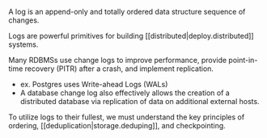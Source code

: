 
A log is an append-only and totally ordered data structure sequence of changes.

Logs are powerful primitives for building [[distributed|deploy.distributed]] systems.

Many RDBMSs use change logs to improve performance, provide point-in-time recovery (PITR) after a crash, and implement replication.
- ex. Postgres uses Write-ahead Logs (WALs)
- A database change log also effectively allows the creation of a distributed database via replication of data on additional external hosts.

To utilize logs to their fullest, we must understand the key principles of ordering, [[deduplication|storage.deduping]], and checkpointing.
